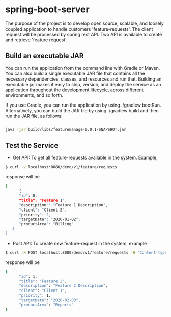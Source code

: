 # spring-boot-server
The purpose of the project is to develop open source, scalable, and loosely coupled application to handle customers 'feature-requests'. The client request will be processed by spring rest API. Two API is available to create and retrieve 'feature request'.
## Build an executable JAR
You can run the application from the command line with Gradle or Maven. You can also build a single executable JAR file that contains all the necessary dependencies, classes, and resources and run that. Building an executable jar makes it easy to ship, version, and deploy the service as an application throughout the development lifecycle, across different environments, and so forth.

If you use Gradle, you can run the application by using ./gradlew bootRun. Alternatively, you can build the JAR file by using ./gradlew build and then run the JAR file, as follows:

```sh

java -jar build/libs/featuremanage-0.0.1-SNAPSHOT.jar

```
## Test the Service
-  Get API: To get all feature-requests available in the system.
 Example,
 
 ```sh
$ curl -v localhost:8080/demo/v1/feature/requests
 ```
response will be 

```sh
[
      {
      "id": 0,
      "title": "Feature 1",
      "description": "Feature 1 Description",
      "client": "Client 2",
      "priority": 2,
      "targetDate": "2020-01-02",
      "productArea": "Billing"
   }
]
```
- Post API: To create new feature-request in the system, example

```sh
$ curl -X POST localhost:8080/demo/v1/feature/requests -H 'Content-type:application/json' -d '{"title": "Feature 2","description":"Feature 2 Description","client": "Client 1","priority":"targetDate": "2020-02-03","productArea": "Reports"'}
```
response will be 

```sh
{
      "id": 1,
      "title": "Feature 2",
      "description": "Feature 2 Description",
      "client": "Client 1",
      "priority": 1,
      "targetDate": "2020-02-03",
      "productArea": "Reports"
}
```
